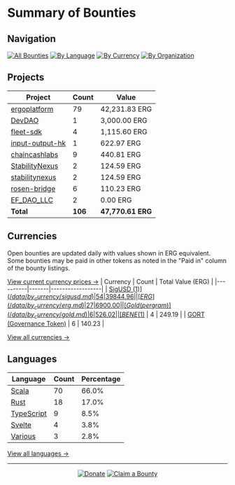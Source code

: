 <!-- GENERATED FILE - DO NOT EDIT DIRECTLY -->
<!-- Generated on: 2025-05-21 01:53:44 -->

# Summary of Bounties

## Navigation

[![All Bounties](https://img.shields.io/badge/All%20Bounties-106-blue)](/data/all.md) [![By Language](https://img.shields.io/badge/By%20Language-7-green)](/data/summary.md#languages) [![By Currency](https://img.shields.io/badge/By%20Currency-7-yellow)](/data/summary.md#currencies) [![By Organization](https://img.shields.io/badge/By%20Organization-9-orange)](/data/summary.md#projects)

## Projects

| Project | Count | Value |
|----------|-------|-------|
| [ergoplatform](/data/by_org/ergoplatform.md) | 79 | 42,231.83 ERG |
| [DevDAO](/data/by_org/devdao.md) | 1 | 3,000.00 ERG |
| [fleet-sdk](/data/by_org/fleet-sdk.md) | 4 | 1,115.60 ERG |
| [input-output-hk](/data/by_org/input-output-hk.md) | 1 | 622.97 ERG |
| [chaincashlabs](/data/by_org/chaincashlabs.md) | 9 | 440.81 ERG |
| [StabilityNexus](/data/by_org/stabilitynexus.md) | 2 | 124.59 ERG |
| [stabilitynexus](/data/by_org/stabilitynexus.md) | 2 | 124.59 ERG |
| [rosen-bridge](/data/by_org/rosen-bridge.md) | 6 | 110.23 ERG |
| [EF_DAO_LLC](/data/by_org/ef_dao_llc.md) | 2 | 0.00 ERG |
| **Total** | **106** | **47,770.61 ERG** |

## Currencies

Open bounties are updated daily with values shown in ERG equivalent. Some bounties may be paid in other tokens as noted in the "Paid in" column of the bounty listings.

[View current currency prices →](/data/currency_prices.md)
| Currency | Count | Total Value (ERG) |
|----------|-------|------------------|
| [SigUSD ($1)](/data/by_currency/sigusd.md) | 54 | 39844.96 |
| [ERG](/data/by_currency/erg.md) | 27 | 6900.00 |
| [Gold (per gram)](/data/by_currency/gold.md) | 6 | 526.02 |
| [BENE ($1)](/data/by_currency/bene.md) | 4 | 249.19 |
| [GORT (Governance Token)](/data/by_currency/gort.md) | 6 | 140.23 |

[View all currencies →](/data/by_currency/)

## Languages

| Language | Count | Percentage |
|----------|-------|------------|
| [Scala](/data/by_language/scala.md) | 70 | 66.0% |
| [Rust](/data/by_language/rust.md) | 18 | 17.0% |
| [TypeScript](/data/by_language/typescript.md) | 9 | 8.5% |
| [Svelte](/data/by_language/svelte.md) | 4 | 3.8% |
| [Various](/data/by_language/various.md) | 3 | 2.8% |

[View all languages →](/data/by_language/)



---

<div align="center">
  <p>
    <a href="../docs/donate.md"><img src="https://img.shields.io/badge/❤️%20Donate-F44336" alt="Donate"></a>
    <a href="../docs/bounty-submission-guide.md#reserving-a-bounty"><img src="https://img.shields.io/badge/🔒%20How%20To%20Claim-4CAF50" alt="Claim a Bounty"></a>
  </p>
</div>


<!-- END OF GENERATED CONTENT -->
